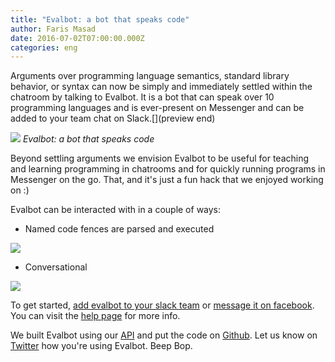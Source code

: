 ```yaml
---
title: "Evalbot: a bot that speaks code"
author: Faris Masad
date: 2016-07-02T07:00:00.000Z
categories: eng
---
```


Arguments over programming language semantics, standard library behavior, or
syntax can now be simply and immediately settled within the chatroom by talking
to Evalbot. It is a bot that can speak over 10 programming languages and is
ever-present on Messenger and can be added to your team chat on Slack.[](preview end)

![](https://repl.it/public/images/bot.png)
*Evalbot: a bot that speaks code*

Beyond settling arguments we envision Evalbot to be useful for teaching and
learning programming in chatrooms and for quickly running programs in Messenger
on the go. That, and it's just a fun hack that we enjoyed working on :)

Evalbot can be interacted with in a couple of ways:

- Named code fences are parsed and executed

![](https://i.imgur.com/IxyrumB.gif)

- Conversational

![](https://i.imgur.com/CGfWq55.gif)

To get started, [add evalbot to your slack team](https://evalbot-slack.now.sh/login)
or [message it on facebook](https://m.me/repl.it). You can visit the
[help page](https://repl.it/site/evalbot) for more info.

We built Evalbot using our [API](/site/api) and put the code on
[Github](https://github.com/replit/evalbot). Let us know on
[Twitter](https://twitter.com/replit) how you're using Evalbot. Beep Bop.
